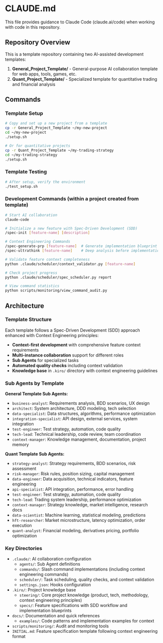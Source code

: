 # CLAUDE.md

This file provides guidance to Claude Code (claude.ai/code) when working with code in this repository.

## Repository Overview

This is a template repository containing two AI-assisted development templates:
1. **General_Project_Template/** - General-purpose AI collaboration template for web apps, tools, games, etc.
2. **Quant_Project_Template/** - Specialized template for quantitative trading and financial analysis

## Commands

### Template Setup
```bash
# Copy and set up a new project from a template
cp -r General_Project_Template ~/my-new-project
cd ~/my-new-project
./setup.sh

# Or for quantitative projects
cp -r Quant_Project_Template ~/my-trading-strategy
cd ~/my-trading-strategy
./setup.sh
```

### Template Testing
```bash
# After setup, verify the environment
./test_setup.sh
```

### Development Commands (within a project created from template)
```bash
# Start AI collaboration
claude-code

# Initialize a new feature with Spec-Driven Development (SDD)
/spec-init [feature-name] [description]

# Context Engineering Commands
/spec-generate-prp [feature-name]  # Generate implementation blueprint
/spec-ultrathink [feature-name]    # Deep analysis before implementation

# Validate feature context completeness
python .claude/scheduler/context_validator.py [feature-name]

# Check project progress
python .claude/scheduler/spec_scheduler.py report

# View command statistics
python scripts/monitoring/view_command_audit.py
```

## Architecture

### Template Structure
Each template follows a Spec-Driven Development (SDD) approach enhanced with Context Engineering principles:
- **Context-first development** with comprehensive feature context requirements
- **Multi-instance collaboration** support for different roles
- **Sub Agents** for specialized tasks
- **Automated quality checks** including context validation
- **Knowledge base** in `.kiro/` directory with context engineering guidelines

### Sub Agents by Template

**General Template Sub Agents:**
- `business-analyst`: Requirements analysis, BDD scenarios, UX design
- `architect`: System architecture, DDD modeling, tech selection
- `data-specialist`: Data structures, algorithms, performance optimization
- `integration-specialist`: API design, external services, system integration
- `test-engineer`: Test strategy, automation, code quality
- `tech-lead`: Technical leadership, code review, team coordination
- `context-manager`: Knowledge management, documentation, project memory

**Quant Template Sub Agents:**
- `strategy-analyst`: Strategy requirements, BDD scenarios, risk assessment
- `risk-manager`: Risk rules, position sizing, capital management
- `data-engineer`: Data acquisition, technical indicators, feature engineering
- `api-specialist`: API integration, performance, error handling
- `test-engineer`: Test strategy, automation, code quality
- `tech-lead`: Trading system leadership, performance optimization
- `context-manager`: Strategy knowledge, market intelligence, research docs
- `data-scientist`: Machine learning, statistical modeling, predictions
- `hft-researcher`: Market microstructure, latency optimization, order execution
- `quant-analyst`: Financial modeling, derivatives pricing, portfolio optimization

### Key Directories
- `.claude/`: AI collaboration configuration
  - `agents/`: Sub Agent definitions
  - `commands/`: Slash command implementations (including context engineering commands)
  - `scheduler/`: Task scheduling, quality checks, and context validation
  - `settings.json`: Hooks configuration
- `.kiro/`: Project knowledge base
  - `steering/`: Core project knowledge (product, tech, methodology, context engineering principles)
  - `specs/`: Feature specifications with SDD workflow and implementation blueprints
- `docs/`: Documentation and quick references
  - `examples/`: Code patterns and implementation examples for context
- `scripts/monitoring/`: Audit and monitoring tools
- `INITIAL.md`: Feature specification template following context engineering format